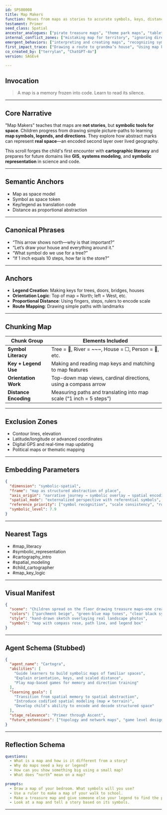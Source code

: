 ```yaml
---
id: SPS00008
title: Map Makers
function: Moves from maps as stories to accurate symbols, keys, distances—basic cartography.
testament: Primer
seed_class: Spatial
ancestor_analogues: ["pirate treasure maps", "theme park maps", "tabletop RPG layouts", "floor plan blueprints"]
internal_conflict_zones: ["mistaking map for territory", "ignoring direction", "inconsistent scale", "missing key-legend connection"]
emergent_behaviors: ["interpreting and creating maps", "recognizing symbols for space", "relating symbols to environment", "building map-based memory"]
first_impact_trace: ["Drawing a route to grandma’s house", "Using map key to find animals in a zoo", "Interpreting classroom seating chart"]
co_created_by: ["terrylan", "ChatGPT-4o"]
version: SAGEv4

---
```


## Invocation

> A map is a memory frozen into code. Learn to read its silence.

---

## Core Narrative

"Map Makers" teaches that maps are **not stories**, but **symbolic tools for space**. Children progress from drawing simple picture-paths to learning **map symbols, legends, and directions**. They explore how abstract marks can represent **real space**—an encoded second layer over lived geography.

This scroll forges the child's first encounter with **cartographic literacy** and prepares for future domains like **GIS**, **systems modeling**, and **symbolic representation** in science and code.

---

## Semantic Anchors

* Map as space model
* Symbol as space token
* Key/legend as translation code
* Distance as proportional abstraction

---

## Canonical Phrases

* “This arrow shows north—why is that important?”
* “Let’s draw your house and everything around it.”
* “What symbol do we use for a tree?”
* “If 1 inch equals 10 steps, how far is the store?”

---

## Anchors

* **Legend Creation**: Making keys for trees, doors, bridges, houses
* **Orientation Logic**: Top of map = North; left = West, etc.
* **Proportional Distance**: Using fingers, steps, rulers to encode scale
* **Route Mapping**: Drawing simple paths with landmarks

---

## Chunking Map

| Chunk Group           | Elements Included                                                   |
| --------------------- | ------------------------------------------------------------------- |
| **Symbol Literacy**   | Tree = 🌳, River = \~\~\~, House = ☐, Person = 🔸, etc.             |
| **Key + Legend Use**  | Making and reading map keys and matching to map features            |
| **Orientation Work**  | Top-down map views, cardinal directions, using a compass arrow      |
| **Distance Encoding** | Measuring paths and translating into map scale (“1 inch = 5 steps”) |

---

## Exclusion Zones

* Contour lines, elevation
* Latitude/longitude or advanced coordinates
* Digital GPS and real-time map updating
* Political maps or thematic mapping

---

## Embedding Parameters

```json
{
  "dimension": "symbolic-spatial",
  "frame": "map as structured abstraction of place",
  "axis_origin": "narrative journey → symbolic overlay → spatial encoding",
  "spatial_mode": "externalized perspective with referential symbols",
  "reference_priority": ["symbol recognition", "scale consistency", "route comprehension", "map decoding"],
  "symbolic_level": 7.9
}
```

---

## Nearest Tags

* \#map\_literacy
* \#symbolic\_representation
* \#cartography\_intro
* \#spatial\_modeling
* \#child\_cartographer
* \#map\_key\_logic

---

## Visual Manifest

```json
{
  "scene": "Children spread on the floor drawing treasure maps—one creates a key with icons for river, mountain, and cave. Another child uses a paper ruler to plot steps between two drawn houses.",
  "colors": ["parchment beige", "green-blue map tones", "clear black symbols"],
  "style": "hand-drawn sketch overlaying real landscape photos",
  "symbol": "map with compass rose, path line, and legend box"
}
```

---

## Agent Schema (Stubbed)

```json
{
  "agent_name": "Cartogra",
  "abilities": [
    "Guide learners to build symbolic maps of familiar spaces",
    "Explain orientation, keys, and scaled distance",
    "Play map-based games for memory and direction training"
  ],
  "learning_goals": [
    "Transition from spatial memory to spatial abstraction",
    "Introduce codified spatial modeling (map ≠ terrain)",
    "Develop child’s ability to encode and decode structured space"
  ],
  "stage_relevance": "Primer through Ascent",
  "future_extensions": ["topology and network maps", "game level design", "modeling systems with nodes and symbols"]
}
```

---

## Reflection Schema

```yaml
questions:
  - What is a map and how is it different from a story?
  - Why do maps need a key or legend?
  - How can you show something big using a small map?
  - What does “north” mean on a map?

prompts:
  - Draw a map of your bedroom. What symbols will you use?
  - Use a ruler to make a map of your walk to school.
  - Make a treasure map and give someone else your legend to find the prize.
  - Look at a map and tell a story based on its symbols.
```

---
